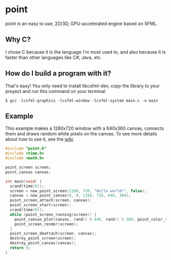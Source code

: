 # point
point is an easy to use, 2D/3D, GPU-accelerated engine based on SFML.



## Why C?

I chose C because it is the language I'm most used to, and also because it is faster than other languages like C#, Java, etc.



## How do I build a program with it?

That's easy! You only need to install libcsfml-dev, copy the library to your proyect and run this command on your terminal:

` $ gcc -lcsfml-graphics -lcsfml-window -lcsfml-system main.c -o main `



## Example

This example makes a 1280x720 window with a 640x360 canvas, connects them and draws random white pixels on the canvas. To see more details about how to use it, see the [wiki](https://example.com/).

```c
#include "point.h"
#include <time.h>
#include <math.h>

point_screen screen;
point_canvas canvas;

int main(void) {
  srand(time(0));
  screen = new_point_screen(1280, 720, "Hello world!", false);
  canvas = new_point_canvas(0, 0, 1280, 720, 640, 360);
  point_screen_attach(screen, canvas);
  point_screen_start(screen);
  srand(time(0));
  while (point_screen_running(screen)) {
    point_canvas_plot(canvas, rand() % 640, rand() % 360, point_color_rgb(255, 255, 255));
    point_screen_render(screen);
  }
  point_screen_deattach(screen, canvas);
  destroy_point_screen(screen);
  destroy_point_canvas(canvas);
  return 0;
}
```

